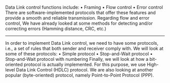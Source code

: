 Data Link control functions include:
	• Framing
	• Flow control
	• Error control
There are software-implemented protocols that offer these features
and provide a smooth and reliable transmission.
Regarding flow and error control, We have already looked at some methods
for detecting and/or correcting errors (Hamming distance, CRC, etc.)

***

In order to implement Data Link control, we need to have some protocols,
i.e., a set of rules that both sender and receiver comply with.
We will look at some of these protocols:
	• Simple protocol
	• Stop-and-Wait protocol
	• Stop-and-Wait protocol with numbering
Finally, we will look at how a bit-oriented protocol is actually implemented.
For this purpose, we use
High-level Data Link Control (HDLC) protocol.
We are also looking at another popular (byte-oriented) protocol, namely
Point-to-Point Protocol (PPP).